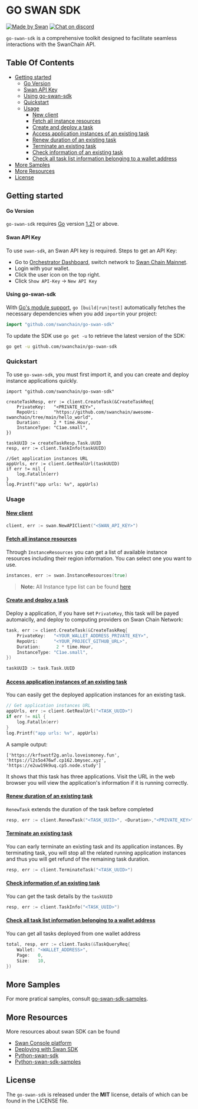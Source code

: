 # GO SWAN SDK <!-- omit in toc -->

[![Made by Swan](https://img.shields.io/badge/made%20by-FilSwan-green.svg)](https://www.filswan.com/)
[![Chat on discord](https://img.shields.io/badge/join%20-discord-brightgreen.svg)](https://discord.com/invite/swanchain)

`go-swan-sdk` is a comprehensive toolkit designed to facilitate seamless interactions with the SwanChain API.

## Table Of Contents<!-- omit in toc -->

- [Getting started](#getting-started)
    - [Go Version](#go-version)
    - [Swan API Key](#swan-api-key)
    - [Using go-swan-sdk](#using-go-swan-sdk)
  - [Quickstart](#quickstart)
  - [Usage](#usage)
    - [New client](#new-client)
    - [Fetch all instance resources](#fetch-all-instance-resources)
    - [Create and deploy a task](#create-and-deploy-a-task)
    - [Access application instances of an existing task](#access-application-instances-of-an-existing-task)
    - [Renew duration of an existing task](#renew-duration-of-an-existing-task)
    - [Terminate an existing task](#terminate-an-existing-task)
    - [Check information of an existing task](#check-information-of-an-existing-task)
    - [Check all task list information belonging to a wallet address](#check-all-task-list-information-belonging-to-a-wallet-address)
- [More Samples](#more-samples)
- [More Resources](#more-resources)
- [License](#license)


## Getting started

#### Go Version

`go-swan-sdk` requires [Go](https://go.dev/) version [1.21](https://go.dev/doc/devel/release#go1.21.0) or above.


#### Swan API Key

To use `swan-sdk`, an Swan API key is required. Steps to get an API Key:

- Go to [Orchestrator Dashboard](https://orchestrator.swanchain.io/provider-status), switch network to [Swan Chain Mainnet](https://docs.swanchain.io/network-reference/readme).
- Login with your wallet.
- Click the user icon on the top right.
- Click `Show API-Key` -> `New API Key`

#### Using go-swan-sdk

With [Go's module support](https://go.dev/wiki/Modules#how-to-use-modules), `go [build|run|test]` automatically fetches the necessary dependencies when you add `import`in your project:

```go
import "github.com/swanchain/go-swan-sdk"
```

To update the SDK use `go get -u` to retrieve the latest version of the SDK:

```sh
go get -u github.com/swanchain/go-swan-sdk
```
### Quickstart
To use `go-swan-sdk`, you must first import it, and you can create and deploy instance applications quickly.

```
import "github.com/swanchain/go-swan-sdk"

createTaskResp, err := client.CreateTask(&CreateTaskReq{
    PrivateKey:   "<PRIVATE_KEY>",
    RepoUri:      "https://github.com/swanchain/awesome-swanchain/tree/main/hello_world",
    Duration:     2 * time.Hour,
    InstanceType: "C1ae.small", 
})

taskUUID := createTaskResp.Task.UUID
resp, err := client.TaskInfo(taskUUID)

//Get application instances URL
appUrls, err := client.GetRealUrl(taskUUID)
if err != nil {
	log.Fatalln(err)
}
log.Printf("app urls: %v", appUrls)

```

### Usage

#### [New client](./doc/api.md#newclient)

```go
client, err := swan.NewAPIClient("<SWAN_API_KEY>")
```

#### [Fetch all instance resources](./doc/api.md#instances)
Through `InstanceResources` you can get a list of available instance resources including their region information. You can select one you want to use.

```go
instances, err := swan.InstanceResources(true)
```

> **Note:** All Instance type list can be found [here](./doc/instance.md)

#### [Create and deploy a task](./doc/api.md#create-task)

Deploy a application, if you have set `PrivateKey`, this task will be payed automaiclly, and deploy to computing providers on Swan Chain Network:

```go
task, err := client.CreateTask(&CreateTaskReq{
    PrivateKey:   "<YOUR_WALLET_ADDRESS_PRIVATE_KEY>",
    RepoUri:      "<YOUR_PROJECT_GITHUB_URL>",
    Duration:      2 * time.Hour,
    InstanceType: "C1ae.small", 
})

taskUUID := task.Task.UUID

```

#### [Access application instances of an existing task](./doc/api.md#getrealurl)
You can easily get the deployed application instances for an existing task.

```go
// Get application instances URL
appUrls, err := client.GetRealUrl("<TASK_UUID>")
if err != nil {
	log.Fatalln(err)
}
log.Printf("app urls: %v", appUrls)
```
A sample output:

```
['https://krfswstf2g.anlu.loveismoney.fun', 'https://l2s5o476wf.cp162.bmysec.xyz', 'https://e2uw19k9uq.cp5.node.study']
```

It shows that this task has three applications. Visit the URL in the web browser you will view the application's information if it is running correctly.


#### [Renew duration of an existing task](./doc/api.md#renewtask)

`RenewTask` extends the duration of the task before completed

```go
resp, err := client.RenewTask("<TASK_UUID>", <Duration>,"<PRIVATE_KEY>")
```

#### [Terminate an existing task](./doc/api.md#terminatetask)
You can early terminate an existing task and its application instances. By terminating task, you will stop all the related running application instances and thus you will get refund of the remaining task duration.


```go
resp, err := client.TerminateTask("<TASK_UUID>")
```

#### [Check information of an existing task](./doc/api.md#taskinfo)
You can get the task details by the `taskUUID`

```go
resp, err := client.TaskInfo("<TASK_UUID>")
```

#### [Check all task list information belonging to a wallet address](./doc/api.md#task)
You can get all tasks deployed from one wallet address
```go
total, resp, err := client.Tasks(&TaskQueryReq{
    Wallet: "<WALLET_ADDRESS>",
    Page:   0,
    Size:   10,
})
```


## More Samples

For more pratical samples, consult [go-swan-sdk-samples](https://github.com/swanchain/go-swan-sdk-samples).


## More Resources
More resources about swan SDK can be found
 - [Swan Console platform](https://console.swanchain.io)
 - [Deploying with Swan SDK](https://docs.swanchain.io/start-here/readme/deploying-with-swan-sdk)
 - [Python-swan-sdk](https://github.com/swanchain/python-swan-sdk)
 - [Python-swan-sdk-samples](https://github.com/swanchain/python-swan-sdk)
 


## License

The `go-swan-sdk` is released under the **MIT** license, details of which can be found in the LICENSE file.
